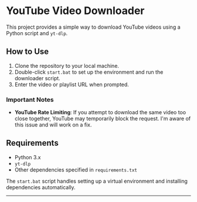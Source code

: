 # YouTube Video Downloader

This project provides a simple way to download YouTube videos using a Python script and `yt-dlp`.

## How to Use

1. Clone the repository to your local machine.
2. Double-click `start.bat` to set up the environment and run the downloader script.
3. Enter the video or playlist URL when prompted.

### Important Notes

- **YouTube Rate Limiting**: If you attempt to download the same video too close together, YouTube may temporarily block the request. I'm aware of this issue and will work on a fix.

## Requirements

- Python 3.x
- `yt-dlp`
- Other dependencies specified in `requirements.txt`

The `start.bat` script handles setting up a virtual environment and installing dependencies automatically.

---